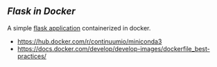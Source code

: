 ## *Flask in Docker*

A simple [flask application][1] containerized in docker.

 - https://hub.docker.com/r/continuumio/miniconda3
 - https://docs.docker.com/develop/develop-images/dockerfile_best-practices/

[1]:https://stackabuse.com/dockerizing-python-applications/